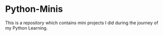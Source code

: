 # Python-Minis
This is a repository which contains mini projects I did during the journey of my Python Learning.
